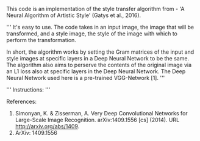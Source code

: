 This code is an implementation of the style transfer algorithm from - 'A Neural Algorithm of Artistic Style' (Gatys et al., 2016).

'''
It's easy to use.  The code takes in an input image, the image that will be transformed, and a style image, the style of the image with which to perform the transformation.  

In short, the algorithm works by setting the Gram matrices of the input and style images at specific layers in a Deep Neural Network to be the same.  The algorithm also aims to perserve the contents of the original image via an L1 loss also at specific layers in the Deep Neural Network.  The Deep Neural Network used here is a pre-trained VGG-Network [1].
'''

'''
Instructions:
'''


References:
1. Simonyan, K. & Zisserman, A. Very Deep Convolutional Networks for Large-Scale Image
Recognition. arXiv:1409.1556 [cs] (2014). URL http://arxiv.org/abs/1409.
1556. ArXiv: 1409.1556
